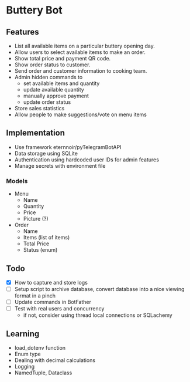 # Buttery Bot

## Features

- List all available items on a particular buttery opening day.
- Allow users to select available items to make an order.
- Show total price and payment QR code.
- Show order status to customer.
- Send order and customer information to cooking team.
- Admin hidden commands to
    - set available items and quantity
    - update available quantity
    - manually approve payment
    - update order status
- Store sales statistics
- Allow people to make suggestions/vote on menu items

## Implementation

- Use framework eternnoir/pyTelegramBotAPI
- Data storage using SQLite
- Authentication using hardcoded user IDs for admin features
- Manage secrets with environment file

### Models

- Menu
    - Name
    - Quantity
    - Price
    - Picture (?)
- Order
    - Name
    - Items (list of items)
    - Total Price
    - Status (enum)


## Todo

- [x] How to capture and store logs
- [ ] Setup script to archive database, convert database into a nice viewing format in a pinch
- [ ] Update commands in BotFather
- [ ] Test with real users and concurrency
    - if not, consider using thread local connections or SQLachemy

## Learning 

- load_dotenv function
- Enum type
- Dealing with decimal calculations
- Logging 
- NamedTuple, Dataclass